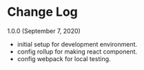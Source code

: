 # Change Log

1.0.0 (September 7, 2020)
- initial setup for development environment.
- config rollup for making react component.
- config webpack for local testing.